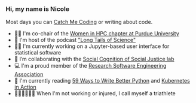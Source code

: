 ### Hi, my name is Nicole

Most days you can [Catch Me Coding](www.nicole-brewer.com/catch-me-coding) or writing about code.

- :woman_technologist: I'm co-chair of the [Women in HPC chapter at Purdue University](https://www.rcac.purdue.edu/whpc/)
- :microphone: I'm host of the podcast ["Long Tails of Science"](https://www.breaker.audio/long-tales-of-science)
- :woman_scientist: I'm currently working on a Jupyter-based user interface for statistical software
- 👯 I’m collaborating with the [Social Cognition of Social Justice lab](https://henneslab.wixsite.com/scsj)
- :computer: I'm a proud member of the [Research Software Engineering Association](https://us-rse.org/)
- :snake: I'm currently reading [59 Ways to Write Better Python](https://www.oreilly.com/library/view/effective-python-59/9780134034416/) and [Kubernetes in Action](https://www.oreilly.com/library/view/kubernetes-in-action/9781617293726/)
- :swimming_woman::biking_woman::running_woman: When I'm not working or injured, I call myself a triathlete
